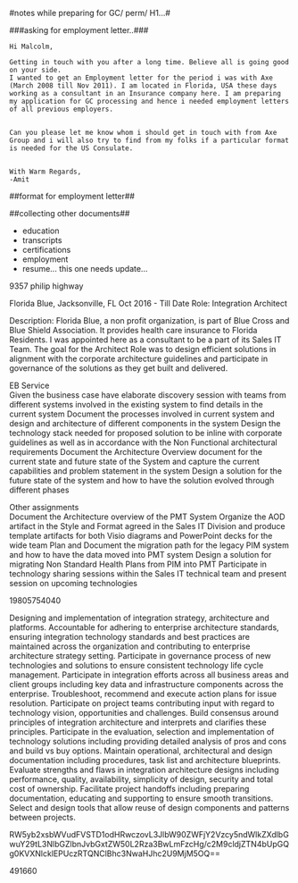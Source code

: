 #notes while preparing for GC/ perm/ H1...#

###asking for employment letter..###
```
Hi Malcolm,

Getting in touch with you after a long time. Believe all is going good on your side. 
I wanted to get an Employment letter for the period i was with Axe (March 2008 till Nov 2011). I am located in Florida, USA these days working as a consultant in an Insurance company here. I am preparing my application for GC processing and hence i needed employment letters of all previous employers.


Can you please let me know whom i should get in touch with from Axe Group and i will also try to find from my folks if a particular format is needed for the US Consulate.


With Warm Regards,
-Amit
```

##format for employment letter##
<to be obtained>


##collecting other documents##
 * education
 * transcripts
 * certifications
 * employment
 * resume... this one needs update...

9357 philip highway



Florida Blue, Jacksonville, FL                              Oct 2016 - Till Date
Role: Integration Architect             

Description: Florida Blue, a non profit organization, is part of Blue Cross and Blue Shield Association. It provides health care insurance to Florida Residents. I was appointed here as a consultant to be a part of its Sales IT Team. The goal for the Architect Role was to design efficient solutions in alignment with the corporate architecture guidelines and participate in governance of the solutions as they get built and delivered.

EB Service                                  
Given the business case have elaborate discovery session with teams from different systems involved in the existing system to find details in the current system
Document the processes involved in current system and design and architecture of different components in the system
Design the technology stack needed for proposed solution to be inline with corporate guidelines as well as in accordance with the Non Functional architectural requirements
Document the Architecture Overview document for the current state and future state of the System and capture the current capabilities and problem statement in the system
Design a solution for the future state of the system and how to have the solution evolved through different phases

Other assignments                                   
Document the Architecture overview of the PMT System
Organize the AOD artifact in the Style and Format agreed in the Sales IT Division and produce template artifacts for both Visio diagrams and PowerPoint decks for the wide team
Plan and Document the migration path for the legacy PIM system and how to have the data moved into PMT system
Design a solution for migrating Non Standard Health Plans from PIM into PMT
Participate in technology sharing sessions within the Sales IT technical team and present session on upcoming technologies


19805754040

Designing and implementation of integration strategy, architecture and platforms. Accountable for adhering to enterprise architecture standards, ensuring integration technology standards and best practices are maintained across the organization and contributing to enterprise architecture strategy setting. Participate in governance process of new technologies and solutions to ensure consistent technology life cycle management. Participate in integration efforts across all business areas and client groups including key data and infrastructure components across the enterprise. Troubleshoot, recommend and execute action plans for issue resolution. Participate on project teams contributing input with regard to technology vision, opportunities and challenges. Build consensus around principles of integration architecture and interprets and clarifies these principles. Participate in the evaluation, selection and implementation of technology solutions including providing detailed analysis of pros and cons and build vs buy options. Maintain operational, architectural and design documentation including procedures, task list and architecture blueprints. Evaluate strengths and flaws in integration architecture designs including performance, quality, availability, simplicity of design, security and total cost of ownership. Facilitate project handoffs including preparing documentation, educating and supporting to ensure smooth transitions. Select and design tools that allow reuse of design components and patterns between projects.



RW5yb2xsbWVudFVSTD1odHRwczovL3JlbW90ZWFjY2Vzcy5ndWlkZXdlbGwuY29tL3NlbGZlbnJvbGxtZW50L2Rza3BwLmFzcHg/c2M9cldjZTN4bUpGQg0KVXNlcklEPUczRTQNClBhc3NwaHJhc2U9MjM5OQ==


491660
